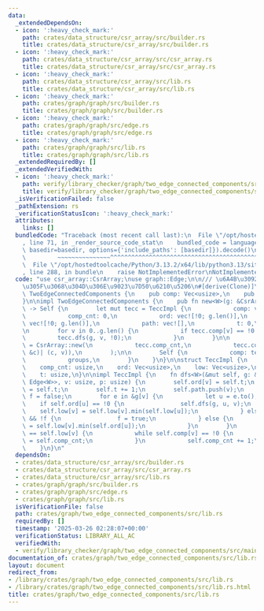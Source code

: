 ```yaml
---
data:
  _extendedDependsOn:
  - icon: ':heavy_check_mark:'
    path: crates/data_structure/csr_array/src/builder.rs
    title: crates/data_structure/csr_array/src/builder.rs
  - icon: ':heavy_check_mark:'
    path: crates/data_structure/csr_array/src/csr_array.rs
    title: crates/data_structure/csr_array/src/csr_array.rs
  - icon: ':heavy_check_mark:'
    path: crates/data_structure/csr_array/src/lib.rs
    title: crates/data_structure/csr_array/src/lib.rs
  - icon: ':heavy_check_mark:'
    path: crates/graph/graph/src/builder.rs
    title: crates/graph/graph/src/builder.rs
  - icon: ':heavy_check_mark:'
    path: crates/graph/graph/src/edge.rs
    title: crates/graph/graph/src/edge.rs
  - icon: ':heavy_check_mark:'
    path: crates/graph/graph/src/lib.rs
    title: crates/graph/graph/src/lib.rs
  _extendedRequiredBy: []
  _extendedVerifiedWith:
  - icon: ':heavy_check_mark:'
    path: verify/library_checker/graph/two_edge_connected_components/src/main.rs
    title: verify/library_checker/graph/two_edge_connected_components/src/main.rs
  _isVerificationFailed: false
  _pathExtension: rs
  _verificationStatusIcon: ':heavy_check_mark:'
  attributes:
    links: []
  bundledCode: "Traceback (most recent call last):\n  File \"/opt/hostedtoolcache/Python/3.13.2/x64/lib/python3.13/site-packages/onlinejudge_verify/documentation/build.py\"\
    , line 71, in _render_source_code_stat\n    bundled_code = language.bundle(stat.path,\
    \ basedir=basedir, options={'include_paths': [basedir]}).decode()\n          \
    \         ~~~~~~~~~~~~~~~^^^^^^^^^^^^^^^^^^^^^^^^^^^^^^^^^^^^^^^^^^^^^^^^^^^^^^^^^^^^^^^^^^\n\
    \  File \"/opt/hostedtoolcache/Python/3.13.2/x64/lib/python3.13/site-packages/onlinejudge_verify/languages/rust.py\"\
    , line 288, in bundle\n    raise NotImplementedError\nNotImplementedError\n"
  code: "use csr_array::CsrArray;\nuse graph::Edge;\n\n/// \u6A4B\u3092\u9664\u3044\
    \u305F\u3068\u304D\u306E\u9023\u7D50\u6210\u5206\n#[derive(Clone)]\npub struct\
    \ TwoEdgeConnectedComponents {\n    pub comp: Vec<usize>,\n    pub groups: CsrArray<usize>,\n\
    }\n\nimpl TwoEdgeConnectedComponents {\n    pub fn new<W>(g: &CsrArray<impl Edge<W>>)\
    \ -> Self {\n        let mut tecc = TeccImpl {\n            comp: vec![!0; g.len()],\n\
    \            comp_cnt: 0,\n            ord: vec![!0; g.len()],\n            low:\
    \ vec![!0; g.len()],\n            path: vec![],\n            t: 0,\n        };\n\
    \n        for v in 0..g.len() {\n            if tecc.comp[v] == !0 {\n       \
    \         tecc.dfs(g, v, !0);\n            }\n        }\n\n        let groups\
    \ = CsrArray::new(\n            tecc.comp_cnt,\n            tecc.comp.iter().enumerate().map(|(v,\
    \ &c)| (c, v)),\n        );\n\n        Self {\n            comp: tecc.comp,\n\
    \            groups,\n        }\n    }\n}\n\nstruct TeccImpl {\n    comp: Vec<usize>,\n\
    \    comp_cnt: usize,\n    ord: Vec<usize>,\n    low: Vec<usize>,\n    path: Vec<usize>,\n\
    \    t: usize,\n}\n\nimpl TeccImpl {\n    fn dfs<W>(&mut self, g: &CsrArray<impl\
    \ Edge<W>>, v: usize, p: usize) {\n        self.ord[v] = self.t;\n        self.low[v]\
    \ = self.t;\n        self.t += 1;\n        self.path.push(v);\n        let mut\
    \ f = false;\n        for e in &g[v] {\n            let u = e.to();\n        \
    \    if self.ord[u] == !0 {\n                self.dfs(g, u, v);\n            \
    \    self.low[v] = self.low[v].min(self.low[u]);\n            } else if u == p\
    \ && !f {\n                f = true;\n            } else {\n                self.low[v]\
    \ = self.low[v].min(self.ord[u]);\n            }\n        }\n        if self.ord[v]\
    \ == self.low[v] {\n            while self.comp[v] == !0 {\n                self.comp[self.path.pop().unwrap()]\
    \ = self.comp_cnt;\n            }\n            self.comp_cnt += 1;\n        }\n\
    \    }\n}\n"
  dependsOn:
  - crates/data_structure/csr_array/src/builder.rs
  - crates/data_structure/csr_array/src/csr_array.rs
  - crates/data_structure/csr_array/src/lib.rs
  - crates/graph/graph/src/builder.rs
  - crates/graph/graph/src/edge.rs
  - crates/graph/graph/src/lib.rs
  isVerificationFile: false
  path: crates/graph/two_edge_connected_components/src/lib.rs
  requiredBy: []
  timestamp: '2025-03-26 02:28:07+00:00'
  verificationStatus: LIBRARY_ALL_AC
  verifiedWith:
  - verify/library_checker/graph/two_edge_connected_components/src/main.rs
documentation_of: crates/graph/two_edge_connected_components/src/lib.rs
layout: document
redirect_from:
- /library/crates/graph/two_edge_connected_components/src/lib.rs
- /library/crates/graph/two_edge_connected_components/src/lib.rs.html
title: crates/graph/two_edge_connected_components/src/lib.rs
---
```

